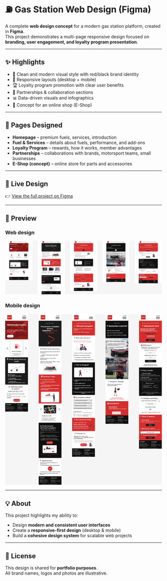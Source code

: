 # ⛽ Gas Station Web Design (Figma)

A complete **web design concept** for a modern gas station platform, created in **Figma**.  
This project demonstrates a multi-page responsive design focused on **branding, user engagement, and loyalty program presentation**.  

---

## ✨ Highlights
- 🎨 Clean and modern visual style with red/black brand identity  
- 📱 Responsive layouts (desktop + mobile)  
- 🏆 Loyalty program promotion with clear user benefits  
- 👥 Partnerships & collaboration sections  
- 📊 Data-driven visuals and infographics  
- 🛒 Concept for an online shop (E-Shop)  

---

## 📂 Pages Designed
- **Homepage** – premium fuels, services, introduction  
- **Fuel & Services** – details about fuels, performance, and add-ons  
- **Loyalty Program** – rewards, how it works, member advantages  
- **Partnerships** – collaborations with brands, motorsport teams, small businesses  
- **E-Shop (concept)** – online store for parts and accessories  

---

## 🔗 Live Design
👉 [View the full project on Figma](https://www.figma.com/design/3jSyeHAOkafgLKrYkMK4tk/GasStation-Start-?node-id=38-10&t=zMbfozn0RMXmRHn8-1)

---

## 📸 Preview
### Web design
![Web preview](./previews/GasStation%20Start+.jpg)

### Mobile design
![Mobile preview](./previews/GasStation%20Start+_mobile.jpg)


---

## 💡 About
This project highlights my ability to:
- Design **modern and consistent user interfaces**  
- Create a **responsive-first design** (desktop & mobile)  
- Build a **cohesive design system** for scalable web projects  

---

## 📄 License
This design is shared for **portfolio purposes**.  
All brand names, logos and photos are illustrative.
